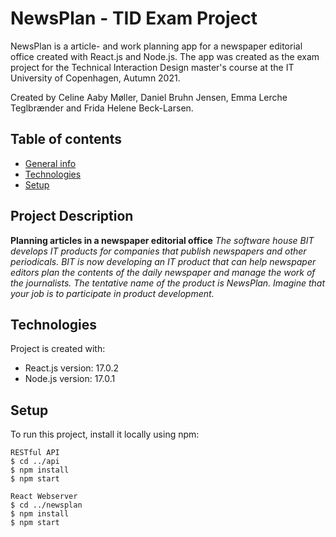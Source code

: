 # NewsPlan - TID Exam Project

NewsPlan is a article- and work planning app for a newspaper editorial office created with React.js and Node.js. The app was created as the exam project for the Technical Interaction Design master's course at the IT University of Copenhagen, Autumn 2021.

Created by Celine Aaby Møller, Daniel Bruhn Jensen, Emma Lerche Teglbrænder and Frida Helene Beck-Larsen.

## Table of contents

- [General info](#Project-Description)
- [Technologies](#technologies)
- [Setup](#setup)

## Project Description

**Planning articles in a newspaper editorial office**
_The software house BIT develops IT products for companies that publish newspapers and other periodicals. BIT is now developing an IT product that can help newspaper editors plan the contents of the daily newspaper and manage the work of the journalists. The tentative name of the product is NewsPlan. Imagine that your job is to participate in product development._

## Technologies

Project is created with:

- React.js version: 17.0.2
- Node.js version: 17.0.1

## Setup

To run this project, install it locally using npm:

```
RESTful API
$ cd ../api
$ npm install
$ npm start

React Webserver
$ cd ../newsplan
$ npm install
$ npm start
```
